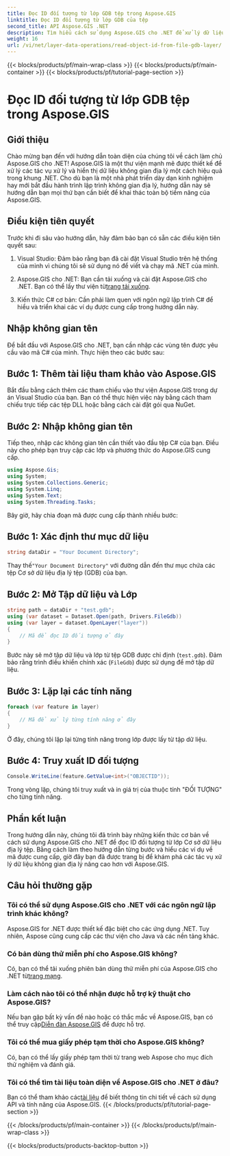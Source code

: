 ```yaml
---
title: Đọc ID đối tượng từ lớp GDB tệp trong Aspose.GIS
linktitle: Đọc ID đối tượng từ lớp GDB của tệp
second_title: API Aspose.GIS .NET
description: Tìm hiểu cách sử dụng Aspose.GIS cho .NET để xử lý dữ liệu không gian địa lý một cách hiệu quả. Hướng dẫn toàn diện và hướng dẫn chuyên môn có sẵn.
weight: 16
url: /vi/net/layer-data-operations/read-object-id-from-file-gdb-layer/
---
```


{{< blocks/products/pf/main-wrap-class >}}
{{< blocks/products/pf/main-container >}}
{{< blocks/products/pf/tutorial-page-section >}}

# Đọc ID đối tượng từ lớp GDB tệp trong Aspose.GIS

## Giới thiệu
Chào mừng bạn đến với hướng dẫn toàn diện của chúng tôi về cách làm chủ Aspose.GIS cho .NET! Aspose.GIS là một thư viện mạnh mẽ được thiết kế để xử lý các tác vụ xử lý và hiển thị dữ liệu không gian địa lý một cách hiệu quả trong khung .NET. Cho dù bạn là một nhà phát triển dày dạn kinh nghiệm hay mới bắt đầu hành trình lập trình không gian địa lý, hướng dẫn này sẽ hướng dẫn bạn mọi thứ bạn cần biết để khai thác toàn bộ tiềm năng của Aspose.GIS.
## Điều kiện tiên quyết
Trước khi đi sâu vào hướng dẫn, hãy đảm bảo bạn có sẵn các điều kiện tiên quyết sau:
1. Visual Studio: Đảm bảo rằng bạn đã cài đặt Visual Studio trên hệ thống của mình vì chúng tôi sẽ sử dụng nó để viết và chạy mã .NET của mình.
   
2.  Aspose.GIS cho .NET: Bạn cần tải xuống và cài đặt Aspose.GIS cho .NET. Bạn có thể lấy thư viện từ[trang tải xuống](https://releases.aspose.com/gis/net/).
3. Kiến thức C# cơ bản: Cần phải làm quen với ngôn ngữ lập trình C# để hiểu và triển khai các ví dụ được cung cấp trong hướng dẫn này.

## Nhập không gian tên
Để bắt đầu với Aspose.GIS cho .NET, bạn cần nhập các vùng tên được yêu cầu vào mã C# của mình. Thực hiện theo các bước sau:
## Bước 1: Thêm tài liệu tham khảo vào Aspose.GIS
Bắt đầu bằng cách thêm các tham chiếu vào thư viện Aspose.GIS trong dự án Visual Studio của bạn. Bạn có thể thực hiện việc này bằng cách tham chiếu trực tiếp các tệp DLL hoặc bằng cách cài đặt gói qua NuGet.
## Bước 2: Nhập không gian tên
Tiếp theo, nhập các không gian tên cần thiết vào đầu tệp C# của bạn. Điều này cho phép bạn truy cập các lớp và phương thức do Aspose.GIS cung cấp.
```csharp
using Aspose.Gis;
using System;
using System.Collections.Generic;
using System.Linq;
using System.Text;
using System.Threading.Tasks;
```

Bây giờ, hãy chia đoạn mã được cung cấp thành nhiều bước:
## Bước 1: Xác định thư mục dữ liệu
```csharp
string dataDir = "Your Document Directory";
```
 Thay thế`"Your Document Directory"` với đường dẫn đến thư mục chứa các tệp Cơ sở dữ liệu địa lý tệp (GDB) của bạn.
## Bước 2: Mở Tập dữ liệu và Lớp
```csharp
string path = dataDir + "test.gdb";
using (var dataset = Dataset.Open(path, Drivers.FileGdb))
using (var layer = dataset.OpenLayer("layer"))
{
    // Mã để đọc ID đối tượng ở đây
}
```
Bước này sẽ mở tập dữ liệu và lớp từ tệp GDB được chỉ định (`test.gdb`). Đảm bảo rằng trình điều khiển chính xác (`FileGdb`) được sử dụng để mở tập dữ liệu.
## Bước 3: Lặp lại các tính năng
```csharp
foreach (var feature in layer)
{
    // Mã để xử lý từng tính năng ở đây
}
```
Ở đây, chúng tôi lặp lại từng tính năng trong lớp được lấy từ tập dữ liệu.
## Bước 4: Truy xuất ID đối tượng
```csharp
Console.WriteLine(feature.GetValue<int>("OBJECTID"));
```
Trong vòng lặp, chúng tôi truy xuất và in giá trị của thuộc tính "ĐỐI TƯỢNG" cho từng tính năng.

## Phần kết luận
Trong hướng dẫn này, chúng tôi đã trình bày những kiến thức cơ bản về cách sử dụng Aspose.GIS cho .NET để đọc ID đối tượng từ lớp Cơ sở dữ liệu địa lý tệp. Bằng cách làm theo hướng dẫn từng bước và hiểu các ví dụ về mã được cung cấp, giờ đây bạn đã được trang bị để khám phá các tác vụ xử lý dữ liệu không gian địa lý nâng cao hơn với Aspose.GIS.
## Câu hỏi thường gặp
### Tôi có thể sử dụng Aspose.GIS cho .NET với các ngôn ngữ lập trình khác không?
Aspose.GIS for .NET được thiết kế đặc biệt cho các ứng dụng .NET. Tuy nhiên, Aspose cũng cung cấp các thư viện cho Java và các nền tảng khác.
### Có bản dùng thử miễn phí cho Aspose.GIS không?
Có, bạn có thể tải xuống phiên bản dùng thử miễn phí của Aspose.GIS cho .NET từ[trang mạng](https://releases.aspose.com/gis/net/).
### Làm cách nào tôi có thể nhận được hỗ trợ kỹ thuật cho Aspose.GIS?
Nếu bạn gặp bất kỳ vấn đề nào hoặc có thắc mắc về Aspose.GIS, bạn có thể truy cập[Diễn đàn Aspose.GIS](https://forum.aspose.com/c/gis/33) để được hỗ trợ.
### Tôi có thể mua giấy phép tạm thời cho Aspose.GIS không?
Có, bạn có thể lấy giấy phép tạm thời từ trang web Aspose cho mục đích thử nghiệm và đánh giá.
### Tôi có thể tìm tài liệu toàn diện về Aspose.GIS cho .NET ở đâu?
 Bạn có thể tham khảo các[tài liệu](https://reference.aspose.com/gis/net/) để biết thông tin chi tiết về cách sử dụng API và tính năng của Aspose.GIS.
{{< /blocks/products/pf/tutorial-page-section >}}

{{< /blocks/products/pf/main-container >}}
{{< /blocks/products/pf/main-wrap-class >}}

{{< blocks/products/products-backtop-button >}}
